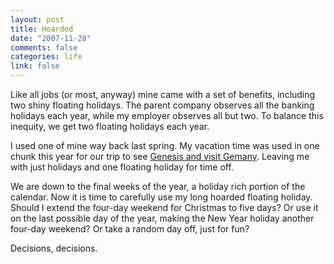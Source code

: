 ```yaml
--- 
layout: post
title: Hoarded
date: "2007-11-28"
comments: false
categories: life
link: false
---
```

Like all jobs (or most, anyway) mine came with a set of benefits, including two shiny floating holidays.  The parent company observes all the banking holidays each year, while my employer observes all but two.  To balance this inequity, we get two floating holidays each year.

I used one of mine way back last spring.  My vacation time was used in one chunk this year for our trip to see <a href="http://sibylleandmark.wordpress.com/category/hartfordgermany-trip/" title="Hartford / Germany Trip">Genesis and visit Gemany</a>.  Leaving me with just holidays and one floating holiday for time off.

We are down to the final weeks of the year, a holiday rich portion of the calendar.  Now it is time to carefully use my long hoarded floating holiday.  Should I extend the four-day weekend for Christmas to five days?  Or use it on the last possible day of the year, making the New Year holiday another four-day weekend?  Or take a random day off, just for fun?

Decisions, decisions.
